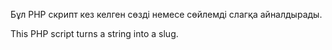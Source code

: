 
Бұл PHP скрипт кез келген сөзді немесе сөйлемді слагқа айналдырады.

This PHP script turns a string into a slug.
